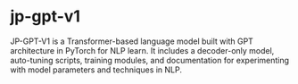 # jp-gpt-v1
JP-GPT-V1 is a Transformer-based language model built with GPT architecture in PyTorch for NLP learn. It includes a decoder-only model, auto-tuning scripts, training modules, and documentation for experimenting with model parameters and techniques in NLP.
